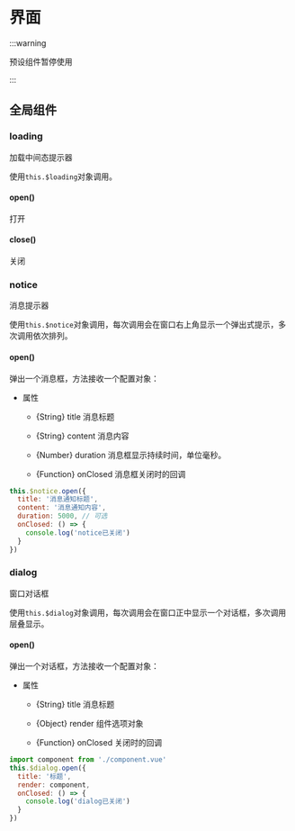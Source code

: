 # 界面

:::warning

预设组件暂停使用

:::

## 全局组件

### loading

加载中间态提示器

使用`this.$loading`对象调用。

#### open()

打开

#### close()

关闭

### notice

消息提示器

使用`this.$notice`对象调用，每次调用会在窗口右上角显示一个弹出式提示，多次调用依次排列。

#### open()

弹出一个消息框，方法接收一个配置对象：

- 属性

  - {String} title 消息标题

  - {String} content 消息内容

  - {Number} duration 消息框显示持续时间，单位毫秒。

  - {Function} onClosed 消息框关闭时的回调

```js
this.$notice.open({
  title: '消息通知标题',
  content: '消息通知内容',
  duration: 5000, // 可选
  onClosed: () => {
    console.log('notice已关闭')
  }
})
```

### dialog

窗口对话框

使用`this.$dialog`对象调用，每次调用会在窗口正中显示一个对话框，多次调用层叠显示。

#### open()

弹出一个对话框，方法接收一个配置对象：

- 属性

  - {String} title 消息标题

  - {Object} render 组件选项对象

  - {Function} onClosed 关闭时的回调

```js
import component from './component.vue'
this.$dialog.open({
  title: '标题',
  render: component,
  onClosed: () => {
    console.log('dialog已关闭')
  }
})
```

